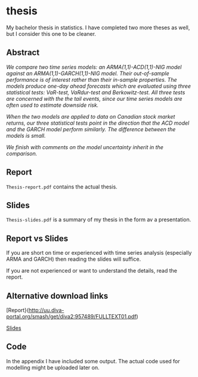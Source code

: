 # thesis

My bachelor thesis in statistics. I have completed two more theses as well, but I consider this one to be cleaner.

## Abstract 

_We compare two time series models: an ARMA(1,1)-ACD(1,1)-NIG model against an ARMA(1,1)-GARCH(1,1)-NIG model. Their out-of-sample performance is of interest rather than their in-sample properties. The models produce one-day ahead forecasts which are evaluated using three statistical tests: VaR-test, VaRdur-test and Berkowitz-test. All three tests are concerned with the the tail events, since our time series models are often used to estimate downside risk._

_When the two models are applied to data on Canadian stock market returns, our three statistical tests point in the direction that the ACD model and the GARCH model perform similarly. The difference between the models is small._

_We finish with comments on the model uncertainty inherit in the comparison._

## Report 

`Thesis-report.pdf` contains the actual thesis. 

## Slides 

`Thesis-slides.pdf` is a summary of my thesis in the form av a presentation. 

## Report vs Slides

If you are short on time or experienced with time series analysis (especially ARMA and GARCH) then reading the slides will suffice. 

If you are not experienced or want to understand the details, read the report. 

## Alternative download links 

[Report}(http://uu.diva-portal.org/smash/get/diva2:957489/FULLTEXT01.pdf)

[Slides](https://jacoblindberg.files.wordpress.com/2017/11/jacoblindberg-acd-pres.pdf)

## Code 

In the appendix I have included some output. The actual code used for modelling might be uploaded later on.
